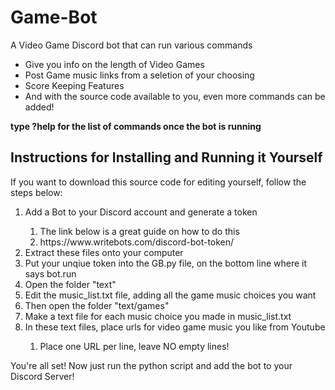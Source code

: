 # Game-Bot

A Video Game Discord bot that can run various commands
<ul>
  <li>Give you info on the length of Video Games</li> 
  <li>Post Game music links from a seletion of your choosing</li> 
  <li>Score Keeping Features</li> 
  <li>And with the source code available to you, even more commands can be added!</li>
</ul> 
<b> type ?help for the list of commands once the bot is running </b>
<h2>Instructions for Installing and Running it Yourself</h2>
If you want to download this source code for editing yourself, follow the steps below:
<ol>
  <li>Add a Bot to your Discord account and generate a token </li>
    <ol>
      <li>The link below is a great guide on how to do this</li>
      <li>https://www.writebots.com/discord-bot-token/</li>
    </ol>
  <li>Extract these files onto your computer</li>
  <li>Put your unqiue token into the GB.py file, on the bottom line where it says bot.run</li>
  <li>Open the folder "text"</li>
  <li>Edit the music_list.txt file, adding all the game music choices you want</li>
  <li>Then open the folder "text/games"</li>
  <li>Make a text file for each music choice you made in music_list.txt</li>
  <li>In these text files, place urls for video game music you like from Youtube</li>
    <ol>
      <li>Place one URL per line, leave NO empty lines!</li>
    </ol>
</ol> 

You're all set! Now just run the python script and add the bot to your Discord Server!

